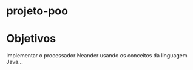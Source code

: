 # projeto-poo

# Objetivos
Implementar o processador Neander usando os conceitos da linguagem Java...
